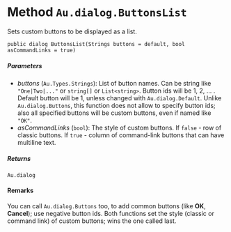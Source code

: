 # Method `Au.dialog.ButtonsList`

Sets custom buttons to be displayed as a list.

```
public dialog ButtonsList(Strings buttons = default, bool asCommandLinks = true)
```

##### Parameters

- *buttons*  (`Au.Types.Strings`):
    List of button names. Can be string like `"One|Two|..."` or `string[]` or `List<string>`. Button ids will be 1, 2, ... . Default button will be 1, unless changed with `Au.dialog.Default`. Unlike `Au.dialog.Buttons`, this function does not allow to specify button ids; also all specified buttons will be custom buttons, even if named like `"OK"`.
- *asCommandLinks*  (`bool`):
    The style of custom buttons. If `false` - row of classic buttons. If `true` - column of command-link buttons that can have multiline text.

##### Returns

`Au.dialog`

#### Remarks

You can call `Au.dialog.Buttons` too, to add common buttons (like **OK**, **Cancel**); use negative button ids. Both functions set the style (classic or command link) of custom buttons; wins the one called last.